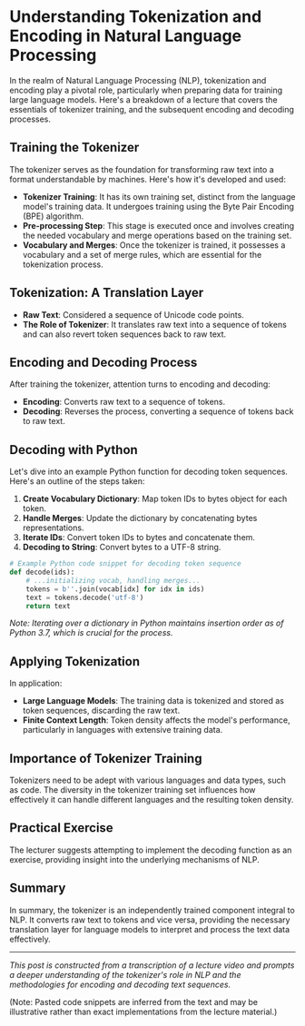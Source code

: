 # Understanding Tokenization and Encoding in Natural Language Processing

In the realm of Natural Language Processing (NLP), tokenization and encoding play a pivotal role, particularly when preparing data for training large language models. Here's a breakdown of a lecture that covers the essentials of tokenizer training, and the subsequent encoding and decoding processes.

## Training the Tokenizer

The tokenizer serves as the foundation for transforming raw text into a format understandable by machines. Here's how it's developed and used:

- **Tokenizer Training**: It has its own training set, distinct from the language model's training data. It undergoes training using the Byte Pair Encoding (BPE) algorithm.
- **Pre-processing Step**: This stage is executed once and involves creating the needed vocabulary and merge operations based on the training set.
- **Vocabulary and Merges**: Once the tokenizer is trained, it possesses a vocabulary and a set of merge rules, which are essential for the tokenization process.

## Tokenization: A Translation Layer

- **Raw Text**: Considered a sequence of Unicode code points.
- **The Role of Tokenizer**: It translates raw text into a sequence of tokens and can also revert token sequences back to raw text.

## Encoding and Decoding Process

After training the tokenizer, attention turns to encoding and decoding:

- **Encoding**: Converts raw text to a sequence of tokens.
- **Decoding**: Reverses the process, converting a sequence of tokens back to raw text.

## Decoding with Python

Let's dive into an example Python function for decoding token sequences. Here's an outline of the steps taken:

1. **Create Vocabulary Dictionary**: Map token IDs to bytes object for each token.
2. **Handle Merges**: Update the dictionary by concatenating bytes representations.
3. **Iterate IDs**: Convert token IDs to bytes and concatenate them.
4. **Decoding to String**: Convert bytes to a UTF-8 string.

```python
# Example Python code snippet for decoding token sequence
def decode(ids):
    # ...initializing vocab, handling merges...
    tokens = b''.join(vocab[idx] for idx in ids)
    text = tokens.decode('utf-8')
    return text
```

*Note: Iterating over a dictionary in Python maintains insertion order as of Python 3.7, which is crucial for the process.*

## Applying Tokenization

In application:

- **Large Language Models**: The training data is tokenized and stored as token sequences, discarding the raw text.
- **Finite Context Length**: Token density affects the model's performance, particularly in languages with extensive training data.

## Importance of Tokenizer Training

Tokenizers need to be adept with various languages and data types, such as code. The diversity in the tokenizer training set influences how effectively it can handle different languages and the resulting token density.

## Practical Exercise

The lecturer suggests attempting to implement the decoding function as an exercise, providing insight into the underlying mechanisms of NLP.

## Summary

In summary, the tokenizer is an independently trained component integral to NLP. It converts raw text to tokens and vice versa, providing the necessary translation layer for language models to interpret and process the text data effectively.

---

*This post is constructed from a transcription of a lecture video and prompts a deeper understanding of the tokenizer's role in NLP and the methodologies for encoding and decoding text sequences.*

(Note: Pasted code snippets are inferred from the text and may be illustrative rather than exact implementations from the lecture material.)